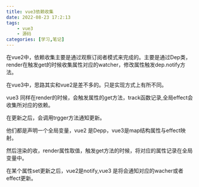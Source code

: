 ```yaml
---
title: vue3依赖收集
date: 2022-08-23 17:2:13
tags:
    - vue3
    - 源码
categories: [学习,笔记]
---
```


在vue2中，依赖收集主要是通过观察订阅者模式来完成的。主要是通过Dep类，render在触发get的时候收集属性对应的watcher，修改属性触发dep.notify方法。

<!-- more -->

在vue3中，思路其实和vue2是差不多的。只是实现方式上有所不同。

vue3 同样在render的时候，会触发属性的get方法，track函数记录,全局effect会收集所对应的依赖。

在更新之后，会调用trgger方法通知更新。


他们都是声明一个全局变量，vue2 是Depp，vue3是map结构属性与effect映射。

然后渲染的收，render属性取值，触发get方法的时候，将对应的属性记录在全局变量中。

在某个属性set更新之后，vue2是notify,vue3 是将会通知对应的wacher或者effect更新。